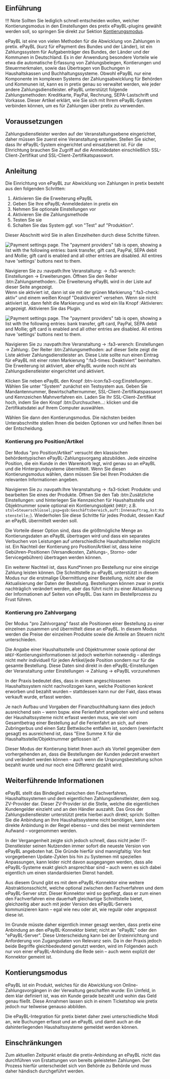 ## Einführung

!!! Note 
    Sollten Sie lediglich schnell entscheiden wollen, welcher Kontierungsmodus in den Einstellungen des pretix ePayBL-plugins gewählt werden soll, so springen Sie direkt zur Sektion [Kontierungsmodus](epaybl.md#kontierungsmodus).

ePayBL ist eine von vielen Methoden für die Abwicklung von Zahlungen in pretix. 
ePayBL (kurz für ePayment des Bundes und der Länder), ist ein Zahlungssystem für Aufgabenträger des Bundes, der Länder und der Kommunen in Deutschland. 
Es in der Anwendung besondere Vorteile wie etwa die automatische Erfassung von Zahlungsbelegen, Kontierungen und Steuermerkmalen, sowie das Übertragen von Buchungen in Haushaltskassen und Buchhaltungssysteme. 
Obwohl ePayBL nur eine Komponente im komplexen Systems der Zahlungsabwicklung für Behörden und Kommunen ist, kann es in pretix genau so verwaltet werden, wie jeder andere Zahlungsdienstleister. 
ePayBL unterstützt folgende Zahlungsmethoden: Kreditkarte, PayPal, Rechnung, SEPA-Lastschrift und Vorkasse. 
Dieser Artikel erklärt, wie Sie sich mit Ihrem ePayBL-System verbinden können, um es für Zahlungen über pretix zu verwenden. 

## Voraussetzungen

Zahlungsdienstleister werden auf der Veranstaltungsebene eingerichtet, daher müssen Sie zuerst eine Veranstaltung erstellen. 
Stellen Sie sicher, dass Ihr ePayBL-System eingerichtet und einsatzbereit ist. 
Für die EInrichtung brauchen Sie Zugriff auf die Anmeldedaten einschließlich SSL-Client-Zertifikat und SSL-Client-Zertifikatspasswort. 

## Anleitung 

Die Einrichtung von ePayBL zur Abwicklung von Zahlungen in pretix besteht aus den folgenden Schritten: 

 1. Aktivieren Sie die Erweiterung ePayBL
 2. Geben Sie Ihre ePayBL-Anmeldedaten in pretix ein 
 3. Nehmen Sie optionale Einstellungen vor
 4. Aktivieren Sie die Zahlungsmethode 
 5. Testen Sie sie 
 6. Schalten Sie das System ggf. von "Test" auf "Produktion". 

Dieser Abschnitt wird Sie in allen Einzelheiten durch diese Schritte führen. 

![Payment settings page. The "payment providers" tab is open, showing a list with the following entries: bank transfer, gift card, PayPal, SEPA debit and Mollie; gift card is enabled and all other entries are disabled. All entires have 'settings' buttons next to them.](../../assets/screens/payment-providers/payment-settings.png "Payment settings" )

Navigieren Sie zu :navpath:Ihre Veranstaltung: → :fa3-wrench: Einstellungen → Erweiterungen. 
Öffnen Sie den Reiter :btn:Zahlungsmethoden:. 
Die Erweiterung ePayBL wird in der Liste auf dieser Seite angezeigt.  
Wenn sie aktiviert ist, dann ist sie mit der grünen Markierung ":fa3-check: aktiv" und einem weißen Knopf "Deaktivieren" versehen. 
Wenn sie nicht aktiviert ist, dann fehlt die Markierung und es wird ein lila Knopf :Aktivieren: angezeigt. 
Aktivieren Sie das Plugin. 

![Payment settings page. The "payment providers" tab is open, showing a list with the following entries: bank transfer, gift card, PayPal, SEPA debit and Mollie; gift card is enabled and all other entries are disabled. All entires have 'settings' buttons next to them.](../../assets/screens/payment-providers/payment-settings.png "Payment settings" )

Navigieren Sie zu :navpath:Ihre Veranstaltung → :fa3-wrench: Einstellungen → Zahlung:. 
Der Reiter :btn:Zahlungsmethoden: auf dieser Seite zeigt die Liste aktiver Zahlungsdienstleister an. 
Diese Liste sollte nun einen Eintrag für ePayBL mit einer roten Markierung ":fa3-times: Deaktiviert" beinhalten. 
Die Erweiterung ist aktiviert, aber ePayBL wurde noch nicht als Zahlungsdienstleister eingerichtet und aktiviert. 

Klicken Sie neben ePayBL den Knopf :btn-icon:fa3-cog:Einstellungen:. 
Wählen Sie unter "System" zunächst ein Testsystem aus. 
Geben Sie Mandantennummer, Bewirtschafternummer, SSL-Client-Zertifikatspasswort und Kennzeichen Mahnverfahren ein. 
Laden Sie Ihr SSL-Client-Zertifikat hoch, indem Sie den Knopf :btn:Durchsuchen...: klicken und die Zertifikatsdatei auf Ihrem Computer auswählen. 

Wählen Sie dann den Kontierungsmodus.
Die nächsten beiden Unterabschnitte stellen Ihnen die beiden Optionen vor und helfen Ihnen bei der Entscheidung. 

### Kontierung pro Position/Artikel

Der Modus "pro Position/Artikel" versucht den klassischen behördentypischen ePayBL-Zahlungsvorgang abzubilden. 
Jede einzelne Position, die ein Kunde in den Warenkorb legt, wird genau so an ePayBL und die Hintergrundsysteme übermittelt.
Wenn Sie diesen Kontierungsmodus wählen, dann müssen Sie bei Ihren Produkten die relevanten Informationen angeben. 

Navigieren Sie zu :navpath:Ihre Veranstaltung → :fa3-ticket: Produkte: und bearbeiten Sie eines der Produkte. 
Öffnen Sie den Tab :btn:Zusätzliche Einstellungen: und hinterlegen Sie Kennzeichen für Haushaltsstelle und Objektnummer sowie optional ein Kontierungsobjekt (`HREF`; z.B. `stsl=Steuerschlüssel;psp=gsb:Geschäftsbereich,auft:Innenauftrag,kst:Kostenstelle;`). 
Wiederholen Sie diese Schritte für jedes Produkt, dessen Kauf an ePayBL übermittelt werden soll. 

Die Vorteile dieser Option sind, dass die größtmögliche Menge an Kontierungsdaten an ePayBL übertragen wird und dass ein separates Verbuchen von Leistungen auf unterschiedliche Haushaltsstellen möglicht ist. 
Ein Nachteil der Kontierung pro Position/Artikel ist, dass keine Gebühren-Positionen (Versandkosten, Zahlungs-, Storno- oder Servicegebühren) übertragen werden können. 

Ein weiterer Nachteil ist, dass Kund*innen pro Bestellung nur eine einzige Zahlung leisten können. 
Die Schnittstelle zu ePayBL unterstützt in diesem Modus nur die erstmalige Übermittlung einer Bestellung, nicht aber die Aktualisierung der Daten der Bestellung. 
Bestellungen können zwar in pretix nachträglich verändert werden, aber das führt nicht zu einer Aktualisierung der Informationen auf Seiten von ePayBL. 
Das kann im Bestellprozess zu Frust führen. 

### Kontierung pro Zahlvorgang

Der Modus "pro Zahlvorgang" fasst alle Positionen einer Bestellung zu einer einzelnen zusammen und übermittelt diese an ePayBL. 
In diesem Modus werden die Preise der einzelnen Produkte sowie die Anteile an Steuern nicht unterschieden. 

Die Angabe einer Haushaltsstelle und Objektnummer sowie optional der `HREF`-Kontierungsinformationen ist jedoch weiterhin notwendig – allerdings nicht mehr individuell für jeden Artikel/jede Position sondern nur für die gesamte Bestellung. 
Diese Daten sind direkt in den ePayBL-Einstellungen der Veranstaltung unter Einstellungen -\> Zahlung -\> ePayBL vorzunehmen

In der Praxis bedeutet dies, dass in einem angeschlossenen Haushaltssystem nicht nachvollzogen kann, welche Positionen konkret erworben und bezahlt wurden – stattdessen kann nur der Fakt, dass etwas verkauft wurde, erfasst werden.

Je nach Aufbau und Vorgaben der Finanzbuchhaltung kann dies jedoch ausreichend sein – wenn bspw. eine Ferienfahrt angeboten wird und seitens der Haushaltssysteme nicht erfasst werden muss, wie viel vom Gesamtbetrag einer Bestellung auf die Ferienfahrt an sich, auf einen Zubringerbus und einen Satz Bettwäsche entfallen ist, sondern (vereinfacht gesagt) es ausreichend ist, dass "Eine Summe X für die Haushaltsstelle/Objektnummer geflossen ist".

Dieser Modus der Kontierung bietet Ihnen auch als Vorteil gegenüber dem vorhergehenden an, dass die Bestellungen der Kunden jederzeit erweitert und verändert werden können – auch wenn die Ursprungsbestellung schon bezahlt wurde und nur noch eine Differenz gezahlt wird.

## Weiterführende Informationen 

ePayBL stellt das Bindeglied zwischen den Fachverfahren, Haushaltssystemen und dem eigentlichen Zahlungsdienstleister, dem sog. ZV-Provider dar. 
Dieser ZV-Provider ist die Stelle, welche die eigentlichen Kundengelder einzieht und an den Händler auszahlt. 
Das Gros der Zahlungsdienstleister unterstützt pretix hierbei auch direkt; sprich: Sollten Sie die Anbindung an Ihre Haushaltssysteme nicht benötigen, kann eine direkte Anbindung in der Regel ebenso – und dies bei meist vermindertem Aufwand – vorgenommen werden.

In der Vergangenheit zeigte sich jedoch schnell, dass nicht jeder IT-Dienstleister seinen Nutzenden immer sofort die neueste Version von ePayBL angeboten hat. 
Die Gründe hierfür sind mannigfaltig: Von fest vorgegebenen Update-Zyklen bis hin zu Systemen mit speziellen Anpassungen, kann leider nicht davon ausgegangen werden, dass alle ePayBL-Systeme exakt gleich ansprechbar sind – auch wenn es sich dabei eigentlich um einen standardisierten Dienst handelt.

Aus diesem Grund gibt es mit dem ePayBL-Konnektor eine weitere Abstraktionsschicht, welche optional zwischen den Fachverfahren und dem ePayBL-Server sitzt. 
Dieser Konnektor wird so gepflegt, dass er zum einen den Fachverfahren eine dauerhaft gleichartige Schnittstelle bietet, gleichzeitig aber auch mit jeder Version des ePayBL-Servers kommunizieren kann – egal wie neu oder alt, wie regulär oder angepasst diese ist.

Im Grunde müsste daher eigentlich immer gesagt werden, dass pretix eine Anbindung an den ePayBL-Konnektor bietet; nicht an "ePayBL" oder den "ePayBL-Server". 
Diese Unterscheidung kann bei der Ersteinrichtung und Anforderung von Zugangsdaten von Relevanz sein. 
Da in der Praxis jedoch beide Begriffe gleichbedeutend genutzt werden, wird im Folgenden auch nur von einer ePayBL-Anbindung die Rede sein – auch wenn explizit der Konnektor gemeint ist.

## Kontierungsmodus 

ePayBL ist ein Produkt, welches für die Abwicklung von Online-Zahlungsvorgängen in der Verwaltung geschaffen wurde: 
Ein Umfeld, in dem klar definiert ist, was ein Kunde gerade bezahlt und wohin das Geld genau fließt. 
Diese Annahmen lassen sich in einem Ticketshop wie pretix jedoch nur teilweise genauso abbilden.

Die ePayBL-Integration für pretix bietet daher zwei unterschiedliche Modi an, wie Buchungen erfasst und an ePayBL und damit auch an die dahinterliegenden Haushaltssysteme gemeldet werden können.


## Einschränkungen

Zum aktuellen Zeitpunkt erlaubt die pretix-Anbindung an ePayBL nicht das durchführen von Erstattungen von bereits geleisteten Zahlungen. 
Der Prozess hierfür unterscheidet sich von Behörde zu Behörde und muss daher händisch durchgeführt werden.
